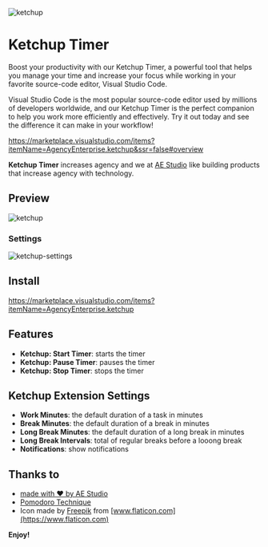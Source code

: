 ![ketchup](https://user-images.githubusercontent.com/99601/66674699-89be1800-ec31-11e9-98b0-a1d5c746d006.png) 

# Ketchup Timer

Boost your productivity with our Ketchup Timer, a powerful tool that helps you manage your time and increase your focus while working in your favorite source-code editor, Visual Studio Code. 

Visual Studio Code is the most popular source-code editor used by millions of developers worldwide, and our Ketchup Timer is the perfect companion to help you work more efficiently and effectively. Try it out today and see the difference it can make in your workflow!

https://marketplace.visualstudio.com/items?itemName=AgencyEnterprise.ketchup&ssr=false#overview

**Ketchup Timer** increases agency and we at [AE Studio](https://ae.studio) like building products that increase agency with technology.

## Preview
![ketchup](https://user-images.githubusercontent.com/99601/66673516-bc1a4600-ec2e-11e9-9c1c-3d3bd58b8990.gif)

### Settings
![ketchup-settings](https://user-images.githubusercontent.com/99601/66673514-bc1a4600-ec2e-11e9-88d2-52c70a84ef24.gif)

## Install
https://marketplace.visualstudio.com/items?itemName=AgencyEnterprise.ketchup

## Features

* **Ketchup: Start Timer**: starts the timer
* **Ketchup: Pause Timer**: pauses the timer
* **Ketchup: Stop Timer**: stops the timer

## Ketchup Extension Settings

* **Work Minutes**: the default duration of a task in minutes
* **Break Minutes**: the default duration of a break in minutes
* **Long Break Minutes**: the default duration of a long break in minutes
* **Long Break Intervals**: total of regular breaks before a looong break
* **Notifications**: show notifications


## Thanks to
* [made with ❤️ by AE Studio ](https://ae.studio)
* [Pomodoro Technique](https://en.wikipedia.org/wiki/Pomodoro_Technique)
* Icon made by [Freepik](https://www.freepik.com/) from [www.flaticon.com](https://www.flaticon.com)


**Enjoy!**
